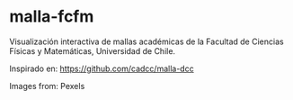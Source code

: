 # malla-fcfm

Visualización interactiva de mallas académicas de la Facultad de Ciencias Físicas y Matemáticas, Universidad de Chile.

Inspirado en: <https://github.com/cadcc/malla-dcc>

Images from: Pexels
